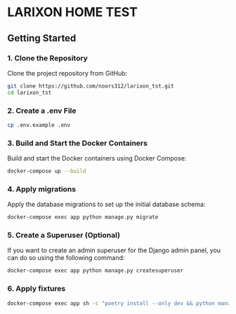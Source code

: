 # LARIXON HOME TEST

## Getting Started

### 1. Clone the Repository

Clone the project repository from GitHub:

```bash
git clone https://github.com/noors312/larixon_tst.git
cd larixon_tst
```

### 2. Create a .env File

```bash
cp .env.example .env
```

### 3. Build and Start the Docker Containers

Build and start the Docker containers using Docker Compose:

```bash
docker-compose up --build
```

### 4. Apply migrations

Apply the database migrations to set up the initial database schema:

```bash
docker-compose exec app python manage.py migrate
```

### 5. Create a Superuser (Optional)

If you want to create an admin superuser for the Django admin panel, you can do
so using the following command:

```bash
docker-compose exec app python manage.py createsuperuser
```

### 6. Apply fixtures

```bash
docker-compose exec app sh -c "poetry install --only dev && python manage.py generate_initial_data_for_test"
```